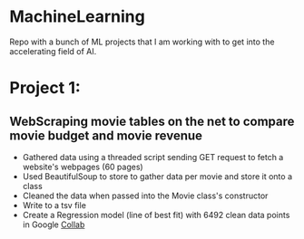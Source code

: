 # MachineLearning
Repo with a bunch of ML projects that I am working with to get into the accelerating field of AI.

# Project 1:
## WebScraping movie tables on the net to compare movie budget and movie revenue
- Gathered data using a threaded script sending GET request to fetch a website's webpages (60 pages)
- Used BeautifulSoup to store to gather data per movie and store it onto a class
- Cleaned the data when passed into the Movie class's constructor
- Write to a tsv file 
- Create a Regression model (line of best fit) with 6492 clean data points in Google [Collab](https://colab.research.google.com/drive/1yVl3doA694Grmn5fWZ63vA72ETmGvs47?usp=sharing)